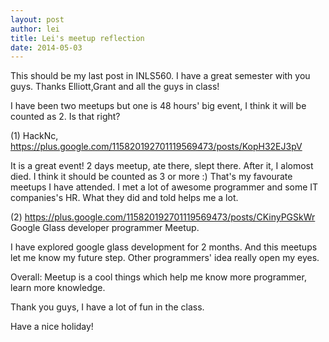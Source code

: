 ```yaml
---
layout: post
author: lei
title: Lei's meetup reflection
date: 2014-05-03
---
```


This should be my last post in INLS560. I have a great semester with you guys. Thanks Elliott,Grant and 
all the guys in class! 

I have been two meetups but one is 48 hours' big event, I think it will be counted as 2. Is that right?

(1) HackNc, https://plus.google.com/115820192701119569473/posts/KopH32EJ3pV

It is a great event! 2 days meetup, ate there, slept there. After it, I alomost died.
I think it should be counted as 3 or more :)
That's my favourate meetups I have attended. I met a lot of  awesome programmer and some IT companies's HR.
What they did and told helps me a lot.

(2) https://plus.google.com/115820192701119569473/posts/CKinyPGSkWr Google Glass developer programmer Meetup.

I have explored google glass development for 2 months. And this meetups let me know my future step. Other programmers'
idea really open my eyes.


Overall: Meetup is a cool things which help me know more programmer, learn more knowledge.


Thank you guys, I have a lot of fun in the class.

Have a nice holiday!
